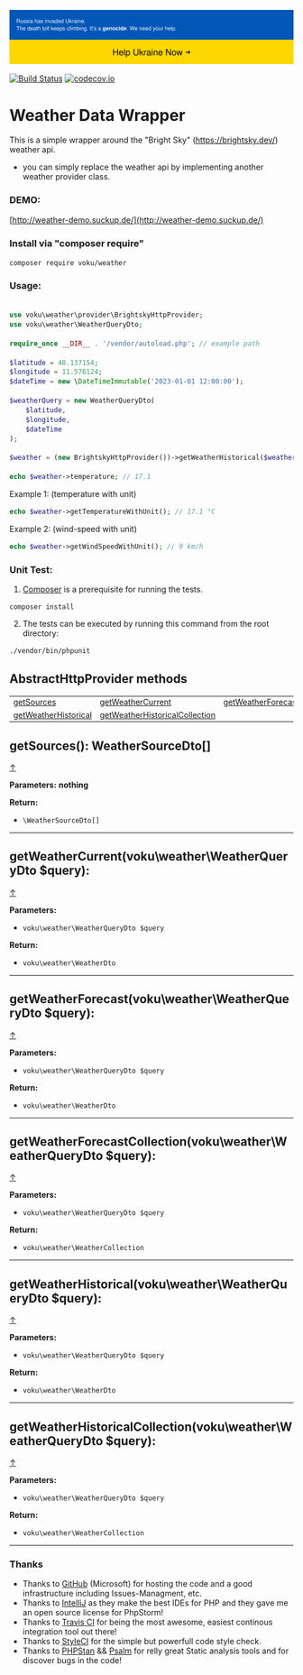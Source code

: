 [//]: # (AUTO-GENERATED BY "PHP README Helper": base file -> docs/base.md)
[![SWUbanner](https://raw.githubusercontent.com/vshymanskyy/StandWithUkraine/main/banner2-direct.svg)](https://github.com/vshymanskyy/StandWithUkraine/blob/main/docs/README.md)

[![Build Status](https://github.com/voku/weather/actions/workflows/ci.yml/badge.svg?branch=master)](https://github.com/voku/weather/actions)
[![codecov.io](http://codecov.io/github/voku/weather/coverage.svg?branch=master)](http://codecov.io/github/voku/weather?branch=master)

# Weather Data Wrapper

This is a simple wrapper around the "Bright Sky" (https://brightsky.dev/) weather api.
+ you can simply replace the weather api by implementing another weather provider class.

### DEMO:
[http://weather-demo.suckup.de/](http://weather-demo.suckup.de/)


### Install via "composer require"
```shell
composer require voku/weather
```

### Usage:

```php

use voku\weather\provider\BrightskyHttpProvider;
use voku\weather\WeatherQueryDto;

require_once __DIR__ . '/vendor/autoload.php'; // example path

$latitude = 48.137154;
$longitude = 11.576124;
$dateTime = new \DateTimeImmutable('2023-01-01 12:00:00');

$weatherQuery = new WeatherQueryDto(
    $latitude,
    $longitude,
    $dateTime
);

$weather = (new BrightskyHttpProvider())->getWeatherHistorical($weatherQuery);

echo $weather->temperature; // 17.1
```

Example 1: (temperature with unit)

```php
echo $weather->getTemperatureWithUnit(); // 17.1 °C
```

Example 2: (wind-speed with unit)

```php
echo $weather->getWindSpeedWithUnit(); // 9 km/h
```


### Unit Test:

1) [Composer](https://getcomposer.org) is a prerequisite for running the tests.

```
composer install
```

2) The tests can be executed by running this command from the root directory:

```bash
./vendor/bin/phpunit
```

## AbstractHttpProvider methods

<p id="voku-php-readme-class-methods"></p><table><tr><td><a href="#getsources-weathersourcedto">getSources</a>
</td><td><a href="#getweathercurrentvokuweatherweatherquerydto-query">getWeatherCurrent</a>
</td><td><a href="#getweatherforecastvokuweatherweatherquerydto-query">getWeatherForecast</a>
</td><td><a href="#getweatherforecastcollectionvokuweatherweatherquerydto-query">getWeatherForecastCollection</a>
</td></tr><tr><td><a href="#getweatherhistoricalvokuweatherweatherquerydto-query">getWeatherHistorical</a>
</td><td><a href="#getweatherhistoricalcollectionvokuweatherweatherquerydto-query">getWeatherHistoricalCollection</a>
</td></tr></table>

## getSources(): WeatherSourceDto[]
<a href="#voku-php-readme-class-methods">↑</a>


**Parameters:**
__nothing__

**Return:**
- `\WeatherSourceDto[]`

--------

## getWeatherCurrent(voku\weather\WeatherQueryDto $query): 
<a href="#voku-php-readme-class-methods">↑</a>


**Parameters:**
- `voku\weather\WeatherQueryDto $query`

**Return:**
- `voku\weather\WeatherDto`

--------

## getWeatherForecast(voku\weather\WeatherQueryDto $query): 
<a href="#voku-php-readme-class-methods">↑</a>


**Parameters:**
- `voku\weather\WeatherQueryDto $query`

**Return:**
- `voku\weather\WeatherDto`

--------

## getWeatherForecastCollection(voku\weather\WeatherQueryDto $query): 
<a href="#voku-php-readme-class-methods">↑</a>


**Parameters:**
- `voku\weather\WeatherQueryDto $query`

**Return:**
- `voku\weather\WeatherCollection`

--------

## getWeatherHistorical(voku\weather\WeatherQueryDto $query): 
<a href="#voku-php-readme-class-methods">↑</a>


**Parameters:**
- `voku\weather\WeatherQueryDto $query`

**Return:**
- `voku\weather\WeatherDto`

--------

## getWeatherHistoricalCollection(voku\weather\WeatherQueryDto $query): 
<a href="#voku-php-readme-class-methods">↑</a>


**Parameters:**
- `voku\weather\WeatherQueryDto $query`

**Return:**
- `voku\weather\WeatherCollection`

--------


### Thanks

- Thanks to [GitHub](https://github.com) (Microsoft) for hosting the code and a good infrastructure including Issues-Managment, etc.
- Thanks to [IntelliJ](https://www.jetbrains.com) as they make the best IDEs for PHP and they gave me an open source license for PhpStorm!
- Thanks to [Travis CI](https://travis-ci.com/) for being the most awesome, easiest continous integration tool out there!
- Thanks to [StyleCI](https://styleci.io/) for the simple but powerfull code style check.
- Thanks to [PHPStan](https://github.com/phpstan/phpstan) && [Psalm](https://github.com/vimeo/psalm) for relly great Static analysis tools and for discover bugs in the code!

